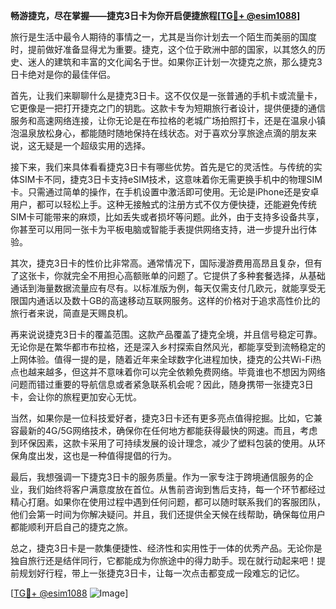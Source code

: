 **畅游捷克，尽在掌握——捷克3日卡为你开启便捷旅程[[TG💪+ @esim1088](https://t.me/s/esim1088)]**

旅行是生活中最令人期待的事情之一，尤其是当你计划去一个陌生而美丽的国度时，提前做好准备显得尤为重要。捷克，这个位于欧洲中部的国家，以其悠久的历史、迷人的建筑和丰富的文化闻名于世。如果你正计划一次捷克之旅，那么捷克3日卡绝对是你的最佳伴侣。

首先，让我们来聊聊什么是捷克3日卡。这不仅仅是一张普通的手机卡或流量卡，它更像是一把打开捷克之门的钥匙。这款卡专为短期旅行者设计，提供便捷的通信服务和高速网络连接，让你无论是在布拉格的老城广场拍照打卡，还是在温泉小镇泡温泉放松身心，都能随时随地保持在线状态。对于喜欢分享旅途点滴的朋友来说，这无疑是一个超级实用的选择。

接下来，我们来具体看看捷克3日卡有哪些优势。首先是它的灵活性。与传统的实体SIM卡不同，捷克3日卡支持eSIM技术，这意味着你无需更换手机中的物理SIM卡。只需通过简单的操作，在手机设置中激活即可使用。无论是iPhone还是安卓用户，都可以轻松上手。这种无接触式的注册方式不仅方便快捷，还能避免传统SIM卡可能带来的麻烦，比如丢失或者损坏等问题。此外，由于支持多设备共享，你甚至可以用同一张卡为平板电脑或智能手表提供网络支持，进一步提升出行体验。

其次，捷克3日卡的性价比非常高。通常情况下，国际漫游费用高昂且复杂，但有了这张卡，你就完全不用担心高额账单的问题了。它提供了多种套餐选择，从基础通话到海量数据流量应有尽有。以标准版为例，每天仅需支付几欧元，就能享受无限国内通话以及数十GB的高速移动互联网服务。这样的价格对于追求高性价比的旅行者来说，简直是天赐良机。

再来说说捷克3日卡的覆盖范围。这款产品覆盖了捷克全境，并且信号稳定可靠。无论你是在繁华都市布拉格，还是深入乡村探索自然风光，都能享受到流畅稳定的上网体验。值得一提的是，随着近年来全球数字化进程加快，捷克的公共Wi-Fi热点也越来越多，但这并不意味着你可以完全依赖免费网络。毕竟谁也不想因为网络问题而错过重要的导航信息或者紧急联系机会呢？因此，随身携带一张捷克3日卡，会让你的旅程更加安心无忧。

当然，如果你是一位科技爱好者，捷克3日卡还有更多亮点值得挖掘。比如，它兼容最新的4G/5G网络技术，确保你在任何地方都能获得最快的网速。而且，考虑到环保因素，这款卡采用了可持续发展的设计理念，减少了塑料包装的使用。从环保角度出发，这也是一种值得提倡的行为。

最后，我想强调一下捷克3日卡的服务质量。作为一家专注于跨境通信服务的企业，我们始终将客户满意度放在首位。从售前咨询到售后支持，每一个环节都经过精心打磨。如果你在使用过程中遇到任何问题，都可以随时联系我们的客服团队，他们会第一时间为你解决疑问。并且，我们还提供全天候在线帮助，确保每位用户都能顺利开启自己的捷克之旅。

总之，捷克3日卡是一款集便捷性、经济性和实用性于一体的优秀产品。无论你是独自旅行还是结伴同行，它都能成为你旅途中的得力助手。现在就行动起来吧！提前规划好行程，带上一张捷克3日卡，让每一次点击都变成一段难忘的记忆。

[[TG💪+ @esim1088](https://t.me/s/esim1088) ![Image](https://i.postimg.cc/4NQfJmqS/Snipaste-2025-05-13-00-14-12.png)]